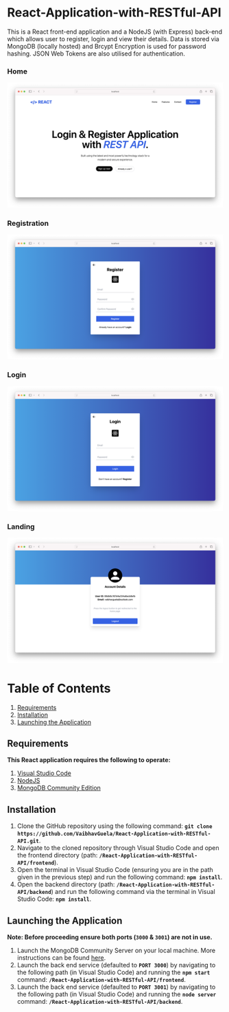 # React-Application-with-RESTful-API

This is a React front-end application and a NodeJS (with Express) back-end which allows user to register, login and view their details. Data is stored via MongoDB (locally hosted) and Brcypt Encryption is used for password hashing. JSON Web Tokens are also utilised for authentication.

### Home

![Home.png](/frontend/github_readme_images/home.png?raw=true)

### Registration

![Registration.png](/frontend/github_readme_images/registration.png?raw=true)

### Login

![Login.png](/frontend/github_readme_images/login.png?raw=true)

### Landing

![Landing.png](/frontend/github_readme_images/landing.png?raw=true)

# Table of Contents

1. [Requirements](#requirements)
2. [Installation](#installation)
3. [Launching the Application](#launching-the-application)

## Requirements

**This React application requires the following to operate:**

1. [Visual Studio Code](https://code.visualstudio.com/)
2. [NodeJS](https://nodejs.org/en/)
3. [MongoDB Community Edition](https://www.mongodb.com/try/download/community/)

## Installation

1. Clone the GitHub repository using the following command: **`git clone https://github.com/VaibhavGuela/React-Application-with-RESTful-API.git`**.
2. Navigate to the cloned repository through Visual Studio Code and open the frontend directory (path: **`/React-Application-with-RESTful-API/frontend`**).
3. Open the terminal in Visual Studio Code (ensuring you are in the path given in the previous step) and run the following command: **`npm install`**.
4. Open the backend directory (path: **`/React-Application-with-RESTful-API/backend`**) and run the following command via the terminal in Visual Studio Code: **`npm install`**.

## Launching the Application

**Note: Before proceeding ensure both ports (`3000` & `3001`) are not in use.**

1. Launch the MongoDB Community Server on your local machine. More instructions can be found [here](https://www.mongodb.com/docs/manual/administration/install-community/).
2. Launch the back end service (defaulted to **`PORT 3000`**) by navigating to the following path (in Visual Studio Code) and running the **`npm start`** command: **`/React-Application-with-RESTful-API/frontend`**.
3. Launch the back end service (defaulted to **`PORT 3001`**) by navigating to the following path (in Visual Studio Code) and running the **`node server`** command: **`/React-Application-with-RESTful-API/backend`**.
